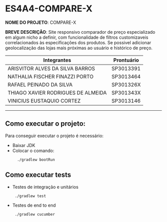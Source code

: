 # ES4A4-COMPARE-X
**NOME DO PROJETO**: COMPARE-X

**BREVE DESCRIÇÃO**: Site responsivo comparador de preço especializado em algum nicho a definir, com funcionalidade de filtros customizaveis correlacionados às especificações dos produtos. Se possivel adicionar geolocalização das lojas mais próximas ao usuário e histórico de preço.

Integrantes | Prontuário
---|---
ARISVITOR ALVES DA SILVA BARROS | SP3013391
NATHALIA FISCHER FINAZZI PORTO | SP3013464
RAFAEL PEINADO DA SILVA | SP301326X
THIAGO XAVIER RODRIGUES DE ALMEIDA | SP301343X
VINICIUS EUSTAQUIO CORTEZ | SP3013146

----

## Como executar o projeto: 

Para conseguir executar o projeto é necessário: 

- Baixar JDK
- Colocar o comando:
  ```
    ./gradlew bootRun
  ```
## Como executar tests
* Testes de integração e unitários
    ```
     ./gradlew test
    ```
* Testes de end to end
    ```
     ./gradlew cucumber
    ```
